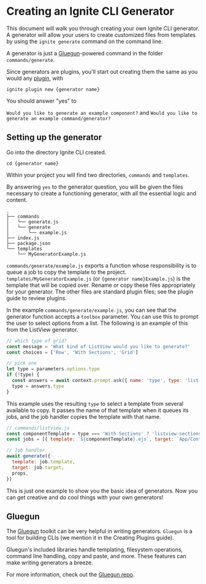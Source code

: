 # Creating an Ignite CLI Generator

This document will walk you through creating your own Ignite CLI generator. A generator will allow your users to create customized files from templates by using the `ignite generate` command on the command line.

A generator is just a [Gluegun](https://github.com/infinitered/gluegun)-powered command in the folder `commands/generate`.

Since generators are plugins, you'll start out creating them the same as you would any [plugin](./creating-plugins.md), with

```
ignite plugin new {generator name}
```

You should answer "yes" to

`Would you like to generate an example component?` and `Would you like to generate an example command/generator?`

## Setting up the generator

Go into the directory Ignite CLI created.

`cd {generator name}`

Within your project you will find two directories, `commands` and `templates`.

By answering `yes` to the generator question, you will be given the files necessary to create a functioning generator, with all the essential logic and content.

```
.
├── commands
│   └── generate.js
│   └── generate
│       └── example.js
├── index.js
├── package.json
└── templates
    └── MyGeneratorExample.js
```

`commands/generate/example.js` exports a function whose responsibility is to queue a job to copy the template to the project. `templates/MyGeneratorExample.js` (or `{generator name}Example.js`) is the template that will be copied over. Rename or copy these files appropriately for your generator. The other files are standard plugin files; see the plugin guide to review plugins.

In the example `commands/generate/example.js`, you can see that the generator function accepts a `toolbox` parameter. You can use this to prompt the user to select options from a list. The following is an example of this from the ListView generator.

```javascript
// which type of grid?
const message = 'What kind of ListView would you like to generate?'
const choices = ['Row', 'With Sections', 'Grid']

// pick one
let type = parameters.options.type
if (!type) {
  const answers = await context.prompt.ask({ name: 'type', type: 'list', message, choices })
  type = answers.type
}
```

This example uses the resulting `type` to select a template from several available to copy. It passes the name of that template when it queues its jobs, and the job handler copies the template with that name.

```javascript
// commands/listview.js
const componentTemplate = type === 'With Sections' ? 'listview-sections' : 'listview'
const jobs = [{ template: `${componentTemplate}.ejs`, target: `App/Containers/${name}.js` }]

// Job handler
await generate({
  template: job.template,
  target: job.target,
  props,
})
```

This is just one example to show you the basic idea of generators. Now you can
get creative and do cool things with your own generators!

## Gluegun

The [Gluegun](https://github.com/infinitered/gluegun) toolkit can be very helpful in writing generators. `Gluegun` is a tool for building CLIs (we mention it in the Creating Plugins guide).

Gluegun's included libraries handle templating, filesystem operations, command line handling, copy and paste, and more. These features can make writing generators a breeze.

For more information, check out the [Gluegun repo](https://github.com/infinitered/gluegun).
